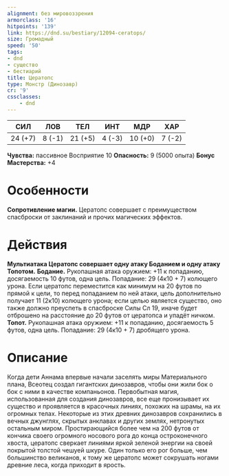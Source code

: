 ```yaml
---
alignment: без мировоззрения
armorclass: '16'
hitpoints: '139'
link: https://dnd.su/bestiary/12094-ceratops/
size: Громадный
speed: '50'
tags:
- dnd
- существо
- бестиарий
title: Цератопс
type: Монстр (Динозавр)
cr: '9'
cssclasses:
    - dnd
---
```



| СИЛ | ЛОВ | ТЕЛ | ИНТ | МДР | ХАР |
|---|---|---|---|---|---|
| 24 (+7) | 8 (-1) | 21 (+5) | 4 (-3) | 10 (+0) | 7 (-2) |
**Чувства:** пассивное Восприятие 10
**Опасность:** 9 (5000 опыта)
**Бонус Мастерства:** +4


# Особенности
**Сопротивление магии.** Цератопс совершает с преимуществом спасброски от заклинаний и прочих магических эффектов.


# Действия
**Мультиатака Цератопс совершает одну атаку Боданием и одну атаку Топотом.** 
**Бодание.** Рукопашная атака оружием: +11 к попаданию, досягаемость 10 футов, одна цель. Попадание: 29 (4к10 + 7) колющего урона. Если цератопс переместится как минимум на 20 футов по прямой к цели, то перед попаданием по ней атаки, цель дополнительно получает 11 (2к10) колющего урона; если целью является существо, оно также должно преуспеть в спасброске Силы Сл 19, иначе будет отброшено на расстояние до 20 футов от цератопса и упадёт ничком.
**Топот.** Рукопашная атака оружием: +11 к попаданию, досягаемость 5 футов, одна цель. Попадание: 29 (4к10 + 7) дробящего урона.


# Описание
Когда дети Аннама впервые начали заселять миры Материального плана, Всеотец создал гигантских динозавров, чтобы они жили бок о бок с ними в качестве компаньонов. Первобытная магия, использованная для создания динозавров, все еще пронизывает их существо и проявляется в красочных линиях, похожих на шрамы, на их огромных телах. Некоторые из этих древних динозавров сохранились в вечных джунглях, скрытых анклавах и других землях, нетронутых остальным миром.   Простирающийся более чем на 200 футов от кончика своего огромного носового рога до конца остроконечного хвоста, цератопс сверкает линиями яркой зеленой энергии на своей покрытой толстой чешуей шкуре. Один только его рог больше, чем большинство великанов, к тому же цератопс может сокрушать ногами древние леса, когда приходит в ярость.
